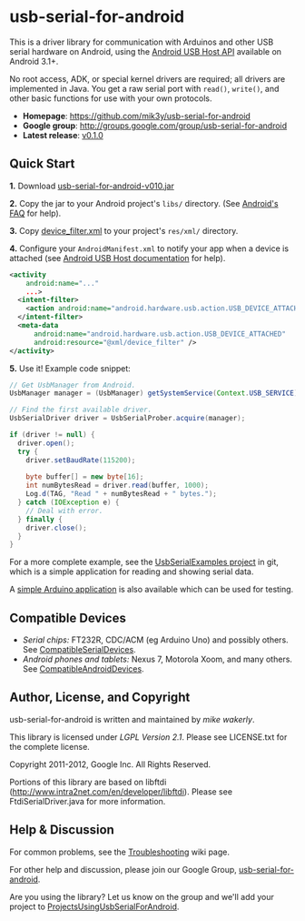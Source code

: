 # usb-serial-for-android

This is a driver library for communication with Arduinos and other USB serial hardware on
Android, using the
[Android USB Host API](http://developer.android.com/guide/topics/connectivity/usb/host.html)
available on Android 3.1+.

No root access, ADK, or special kernel drivers are required; all drivers are implemented in
Java.  You get a raw serial port with `read()`, `write()`, and other basic
functions for use with your own protocols.

* **Homepage**: https://github.com/mik3y/usb-serial-for-android
* **Google group**: http://groups.google.com/group/usb-serial-for-android
* **Latest release**: [v0.1.0](https://github.com/mik3y/usb-serial-for-android/releases)

## Quick Start

**1.** Download [usb-serial-for-android-v010.jar](https://github.com/mik3y/usb-serial-for-android/releases/download/v0.1.0/usb-serial-for-android-v010.jar)

**2.** Copy the jar to your Android project's `libs/` directory. (See [Android's FAQ](http://developer.android.com/guide/faq/commontasks.html#addexternallibrary) for help).

**3.** Copy [device_filter.xml](http://usb-serial-for-android.googlecode.com/git/UsbSerialExamples/res/xml/device_filter.xml) to your project's `res/xml/` directory.

**4.** Configure your `AndroidManifest.xml` to notify your app when a device is attached (see [Android USB Host documentation](http://developer.android.com/guide/topics/connectivity/usb/host.html#discovering-d) for help).  

```xml
<activity
    android:name="..."
    ...>
  <intent-filter>
    <action android:name="android.hardware.usb.action.USB_DEVICE_ATTACHED" />
  </intent-filter>
  <meta-data
      android:name="android.hardware.usb.action.USB_DEVICE_ATTACHED" 
      android:resource="@xml/device_filter" />
</activity>
```

**5.** Use it! Example code snippet:

```java
// Get UsbManager from Android.
UsbManager manager = (UsbManager) getSystemService(Context.USB_SERVICE);

// Find the first available driver.
UsbSerialDriver driver = UsbSerialProber.acquire(manager);

if (driver != null) {
  driver.open();
  try {
    driver.setBaudRate(115200);
    
    byte buffer[] = new byte[16];
    int numBytesRead = driver.read(buffer, 1000);
    Log.d(TAG, "Read " + numBytesRead + " bytes.");
  } catch (IOException e) {
    // Deal with error.
  } finally {
    driver.close();
  } 
}
```

For a more complete example, see the
[UsbSerialExamples project](https://github.com/mik3y/usb-serial-for-android/blob/master/UsbSerialExamples)
in git, which is a simple application for reading and showing serial data.

A [simple Arduino application](https://github.com/mik3y/usb-serial-for-android/blob/master/arduino)
is also available which can be used for testing.

## Compatible Devices

* *Serial chips:* FT232R, CDC/ACM (eg Arduino Uno) and possibly others.
  See [CompatibleSerialDevices](https://github.com/mik3y/usb-serial-for-android/wiki/Compatible-Serial-Devices).
* *Android phones and tablets:* Nexus 7, Motorola Xoom, and many others.
  See [CompatibleAndroidDevices](https://github.com/mik3y/usb-serial-for-android/wiki/Compatible-Android-Devices).


## Author, License, and Copyright

usb-serial-for-android is written and maintained by *mike wakerly*.

This library is licensed under *LGPL Version 2.1*.  Please see LICENSE.txt for the
complete license.

Copyright 2011-2012, Google Inc. All Rights Reserved.

Portions of this library are based on libftdi
(http://www.intra2net.com/en/developer/libftdi).  Please see
FtdiSerialDriver.java for more information.

## Help & Discussion

For common problems, see the
[Troubleshooting](https://github.com/mik3y/usb-serial-for-android/wiki/Troubleshooting)
wiki page.

For other help and discussion, please join our Google Group,
[usb-serial-for-android](https://groups.google.com/forum/?fromgroups#!forum/usb-serial-for-android).

Are you using the library? Let us know on the group and we'll add your project to
[ProjectsUsingUsbSerialForAndroid](https://github.com/mik3y/usb-serial-for-android/wiki/Projects-Using-usb-serial-for-android).

